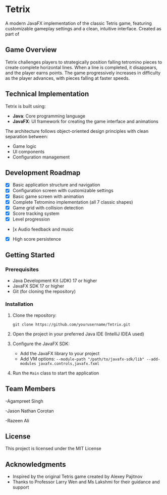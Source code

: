 # Tetrix

A modern JavaFX implementation of the classic Tetris game, featuring customizable gameplay settings and a clean, intuitive interface.
Created as part of 

## Game Overview

Tetrix challenges players to strategically position falling tetromino pieces to create complete horizontal lines. When a line is completed, it disappears, and the player earns points. The game progressively increases in difficulty as the player advances, with pieces falling at faster speeds.


## Technical Implementation

Tetrix is built using:
- **Java**: Core programming language
- **JavaFX**: UI framework for creating the game interface and animations

The architecture follows object-oriented design principles with clean separation between:
- Game logic
- UI components
- Configuration management

## Development Roadmap

- [x] Basic application structure and navigation
- [x] Configuration screen with customizable settings
- [x] Basic game screen with animation
- [x] Complete Tetromino implementation (all 7 classic shapes)
- [x] Game grid with collision detection
- [x] Score tracking system
- [x] Level progression
- [x Audio feedback and music
- [x] High score persistence

## Getting Started

### Prerequisites
- Java Development Kit (JDK) 17 or higher
- JavaFX SDK 17 or higher
- Git (for cloning the repository)

### Installation

1. Clone the repository:
   ```
   git clone https://github.com/yourusername/Tetrix.git
   ```
2. Open the project in your preferred Java IDE (IntelliJ IDEA used)

3. Configure the JavaFX SDK:
   - Add the JavaFX library to your project
   - Add VM options: `--module-path "/path/to/javafx-sdk/lib" --add-modules javafx.controls,javafx.fxml`

4. Run the `Main` class to start the application

## Team Members

-Agampreet Singh

-Jason Nathan Corotan

-Razeen Ali


## License

This project is licensed under the MIT License

## Acknowledgments

- Inspired by the original Tetris game created by Alexey Pajitnov
- Thanks to Professor Larry Wen and Ms Lakshmi for their guidance and support
